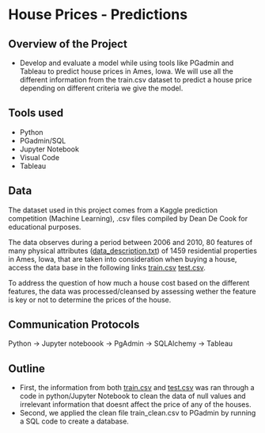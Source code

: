 # House Prices - Predictions

## Overview of the Project

  * Develop and evaluate a model while using tools like PGadmin and Tableau to predict house prices in Ames, Iowa. We will use all the different information from the train.csv dataset to predict a house price depending on different criteria we give the model.
  

## Tools used 

  * Python
  * PGadmin/SQL
  * Jupyter Notebook
  * Visual Code
  * Tableau

## Data
The dataset used in this project comes from a Kaggle prediction competition (Machine Learning), .csv files compiled by Dean De Cook for educational purposes. 

The data observes during a period between 2006 and 2010, 80 features of many physical attributes ([data_description.txt](https://github.com/JabboRamirez/BootCamp_Project/files/7867192/data_description.txt)) of 1459 residential properties in Ames, Iowa, that are taken into consideration when buying a house, access the data base in the following links [train.csv](https://github.com/JabboRamirez/BootCamp_Project/files/7867205/train.csv)
[test.csv](https://github.com/JabboRamirez/BootCamp_Project/files/7867206/test.csv). 

To address the question of how much a house cost based on the different features, the data was processed/cleansed by assessing wether the feature is key or not to determine  the prices of the house. 


## Communication Protocols

Python -> Jupyter noteboook -> PgAdmin -> SQLAlchemy -> Tableau

## Outline

* First, the information from both  [train.csv](https://github.com/JabboRamirez/BootCamp_Project/files/7867205/train.csv) and [test.csv](https://github.com/JabboRamirez/BootCamp_Project/files/7867206/test.csv) was ran through a code in python/Jupyter Notebook to clean the data of null values and irrelevant information that doesnt affect the price of any of the houses. 
* Second, we applied the clean file train_clean.csv to PGadmin by running a SQL code to create a database. 


